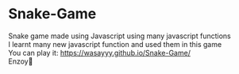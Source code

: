 # Snake-Game
Snake game made using Javascript using many javascript functions <br>
I learnt many new javascript function and used them in this game <br>
You can play it: https://wasayyy.github.io/Snake-Game/ <br>
Enzoy🚀
